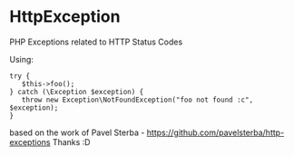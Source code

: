 # HttpException

PHP Exceptions related to HTTP Status Codes

Using:

```
try {
   $this->foo();
} catch (\Exception $exception) {
   throw new Exception\NotFoundException("foo not found :c", $exception);
}
```

based on the work of Pavel Sterba - <https://github.com/pavelsterba/http-exceptions> Thanks :D
